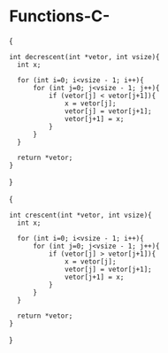 # Functions-C-

{

    int decrescent(int *vetor, int vsize){
      int x;
  
      for (int i=0; i<vsize - 1; i++){
          for (int j=0; j<vsize - 1; j++){
              if (vetor[j] < vetor[j+1]){
                  x = vetor[j];
                  vetor[j] = vetor[j+1];
                  vetor[j+1] = x;
              }
          }
      }
  
      return *vetor;
    }
}

{

    int crescent(int *vetor, int vsize){
      int x;
  
      for (int i=0; i<vsize - 1; i++){
          for (int j=0; j<vsize - 1; j++){
              if (vetor[j] > vetor[j+1]){
                  x = vetor[j];
                  vetor[j] = vetor[j+1];
                  vetor[j+1] = x;
              }
          }
      }
  
      return *vetor;
    }
}
